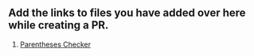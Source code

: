 ## Add the links to files you have added over here while creating a PR.

1. [Parentheses Checker](parentheses-checker.py)
